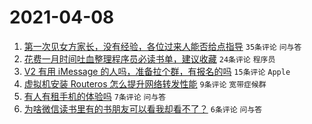 # 2021-04-08

1. [第一次见女方家长，没有经验，各位过来人能否给点指导](https://www.v2ex.com/t/768918) `35条评论` `问与答`
1. [花费一月时间吐血整理程序员必读书单，建议收藏](https://www.v2ex.com/t/768913) `24条评论` `程序员`
1. [V2 有用 iMessage 的人吗，准备拉个群，有报名的吗](https://www.v2ex.com/t/768923) `15条评论` `Apple`
1. [虚拟机安装 Routeros 怎么提升网络转发性能](https://www.v2ex.com/t/768911) `9条评论` `宽带症候群`
1. [有人有租手机的体验吗](https://www.v2ex.com/t/768914) `7条评论` `问与答`
1. [为啥微信读书里有的书朋友可以看我却看不了？](https://www.v2ex.com/t/768915) `6条评论` `问与答`
